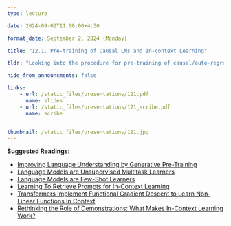 ```yaml
---
type: lecture

date: 2024-09-02T11:00:00+4:30

format_date: September 2, 2024 (Monday)

title: "12.1. Pre-training of Causal LMs and In-context Learning"

tldr: "Looking into the procedure for pre-training of causal/auto-regressive language models. Discussion on the in-context learning ability of LLMs."

hide_from_announcments: false

links: 
    - url: /static_files/presentations/121.pdf
      name: slides
    - url: /static_files/presentations/121_scribe.pdf
      name: scribe


thumbnail: /static_files/presentations/121.jpg
---
```

<!-- Other additional contents using markdown -->
**Suggested Readings:**
- [Improving Language Understanding by Generative Pre-Training](https://hayate-lab.com/wp-content/uploads/2023/05/43372bfa750340059ad87ac8e538c53b.pdf)
- [Language Models are Unsupervised Multitask Learners](https://cdn.openai.com/better-language-models/language_models_are_unsupervised_multitask_learners.pdf)
- [Language Models are Few-Shot Learners](https://proceedings.neurips.cc/paper_files/paper/2020/file/1457c0d6bfcb4967418bfb8ac142f64a-Paper.pdf)
- [Learning To Retrieve Prompts for In-Context Learning](https://aclanthology.org/2022.naacl-main.191.pdf)
- [Transformers Implement Functional Gradient Descent to Learn Non-Linear Functions In Context](https://openreview.net/pdf?id=ah1BlQcLv4)
- [Rethinking the Role of Demonstrations: What Makes In-Context Learning Work?](https://aclanthology.org/2022.emnlp-main.759.pdf)

